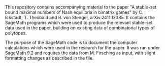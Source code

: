 This repository contains accompanying material to the paper "A stable-set bound 
maximal numbers of Nash equilibria in bimatrix games" by C. Ickstadt, T. Theobald
and B. von Stengel, arXiv:2411.12385. It contains the SageMath programs 
which were used to produce the relevant stable-set data used in the paper, 
building on existing data of combinatorial types of polytopes.

The purpose of the SageMath code is to document the computer calculations 
which were used in the research for the paper. It was run under 
SageMath 9.2 and requires the data from M. Firsching as input,
with slight formatting changes as described in the file.
